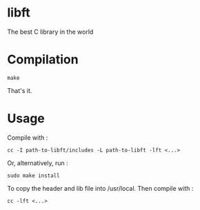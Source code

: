 # libft
The best C library in the world

# Compilation

    make
  
That's it.

# Usage

Compile with : 

    cc -I path-to-libft/includes -L path-to-libft -lft <...>

Or, alternatively, run : 

    sudo make install
    
To copy the header and lib file into /usr/local. Then compile with :

    cc -lft <...>

